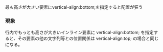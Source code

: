 最も高さが大きい要素にvertical-align:bottom;を指定すると配置が狂う

### 現象

行内でもっとも高さが大きいインライン要素に vertical-align:bottom; を指定すると、その要素の他の文字列等との位置関係は vertical-align:top; の場合と同じになる。
